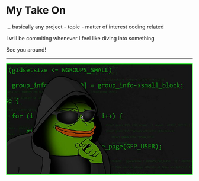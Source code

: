 # My Take On

... basically any project - topic - matter of interest coding related

I will be commiting whenever I feel like diving into something

See you around!

---

![Pepe Hacker](./pepe-hacker.png)